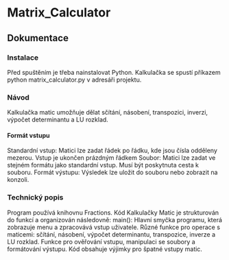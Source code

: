 # Matrix_Calculator

## Dokumentace

### Instalace

Před spuštěním je třeba nainstalovat Python. Kalkulačka se spustí příkazem python matrix_calculator.py v adresáři projektu.

### Návod

Kalkulačka matic umožňuje dělat sčítání, násobení, transpozici, inverzi, výpočet determinantu a LU rozklad.
#### Formát vstupu

Standardní vstup: Matici lze zadat řádek po řádku, kde jsou čísla odděleny mezerou. Vstup je ukončen prázdným řádkem
Soubor: Matici lze zadat ve stejném formátu jako standardní vstup. Musí být poskytnuta cesta k souboru.
Formát výstupu:
Výsledek lze uložit do souboru nebo zobrazit na konzoli.

### Technický popis

Program používá knihovnu Fractions.
Kód Kalkulačky Matic je strukturován do funkcí a organizován následovně:
main(): Hlavní smyčka programu, která zobrazuje menu a zpracovává vstup uživatele.
Různé funkce pro operace s maticemi: sčítání, násobení, výpočet determinantu, transpozice, inverze a LU rozklad.
Funkce pro ověřování vstupu, manipulaci se soubory a formátování výstupu.
Kód obsahuje výjimky pro špatné vstupy matic.


